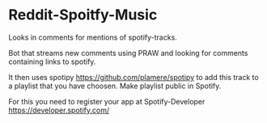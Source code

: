 # Reddit-Spoitfy-Music
Looks in comments for mentions of spotify-tracks.

Bot that streams new comments using PRAW and looking for comments containing
links to spotify.

It then uses spotipy https://github.com/plamere/spotipy
to add this track to a playlist that you have choosen. Make playlist public in Spotify.

For this you need to register your app at Spotify-Developer
https://developer.spotify.com/

